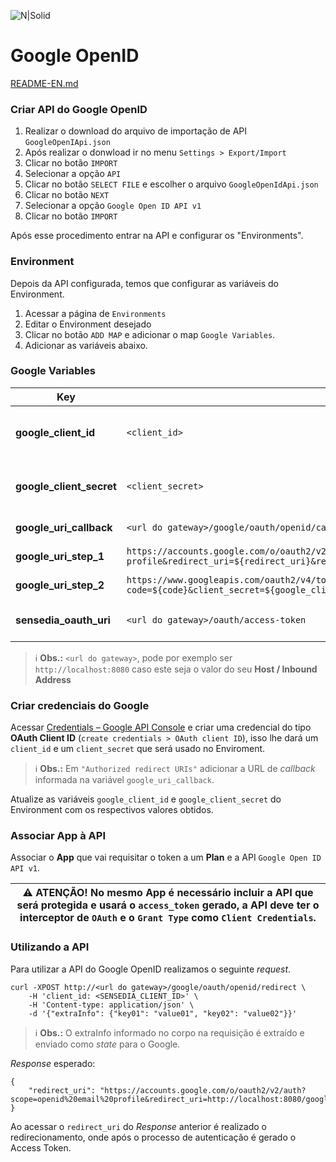 ![N|Solid](https://www.google.com.br/images/branding/googleg/1x/googleg_standard_color_128dp.png)
# Google OpenID

[README-EN.md](README-EN.md)

### Criar API do Google OpenID
1. Realizar o download do arquivo de importação de API `GoogleOpenIApi.json`
2. Após realizar o donwload ir no menu `Settings > Export/Import`
3. Clicar no botão `IMPORT`
4. Selecionar a opção `API`
5. Clicar no botão `SELECT FILE` e escolher o arquivo `GoogleOpenIdApi.json`
6. Clicar no botão `NEXT`
7. Selecionar a opção `Google Open ID API v1`
8. Clicar no botão `IMPORT`

Após esse procedimento entrar na API e configurar os "Environments".

### Environment

Depois da API configurada, temos que configurar as variáveis do Environment. 

1. Acessar a página de `Environments`
2. Editar o Environment desejado
3. Clicar no botão `ADD MAP` e adicionar o map `Google Variables`.
4. Adicionar as variáveis abaixo.

### Google Variables

| Key | Value | Description |
| ------ | ------ | ------ |
| **google_client_id** | `<client_id>`| Client ID obtido da Conta do Google|
| **google_client_secret** | `<client_secret>` | Client Secret obtido da Conta do Google|
| **google_uri_callback** | `<url do gateway>/google/oauth/openid/callback `| URI de callback |
| **google_uri_step_1** | `https://accounts.google.com/o/oauth2/v2/auth?scope=openid email profile&redirect_uri=${redirect_uri}&response_type=code&state=${state}&client_id=${google_client_id}` | Google URI Step 01 |
| **google_uri_step_2** | ` https://www.googleapis.com/oauth2/v4/token?code=${code}&client_secret=${google_client_secret}&grant_type=authorization_code&redirect_uri=${redirect_uri}&client_id=${google_client_id} `|Google URI Step 02|
| **sensedia_oauth_uri** | `<url do gateway>/oauth/access-token`  | Endereço do API Authorization|

> :information_source: **Obs.:** `<url do gateway>`, pode por exemplo ser `http://localhost:8080` caso este seja o valor do seu **Host / Inbound Address**

### Criar credenciais do Google

Acessar [Credentials – Google API Console](https://console.developers.google.com/apis/credentials) e criar uma credencial do tipo **OAuth Client ID** (`create credentials > OAuth client ID`), isso lhe dará um `client_id` e um `client_secret` que será usado no Enviroment.

> :information_source: **Obs.:** Em `"Authorized redirect URIs"` adicionar a URL de _callback_ informada na variável `google_uri_callback`.

Atualize as variáveis `google_client_id` e `google_client_secret` do Environment com os respectivos valores obtidos.  

### Associar App à API

Associar o **App** que vai requisitar o token a um **Plan** e a API `Google Open ID API v1`.

| :warning: **ATENÇÃO!** No mesmo **App** é necessário incluir a API que será protegida e usará o `access_token` gerado, a API deve ter o interceptor de `OAuth` e o `Grant Type` como `Client Credentials`. |
| --- |

### Utilizando a API

Para utilizar a API do Google OpenID realizamos o seguinte _request_.

```
curl -XPOST http://<url do gateway>/google/oauth/openid/redirect \
    -H 'client_id: <SENSEDIA_CLIENT_ID>' \
    -H 'Content-type: application/json' \
    -d '{"extraInfo": {"key01": "value01", "key02": "value02"}}'
```
> :information_source: **Obs.:** O extraInfo informado no corpo na requisição é extraído e enviado como _state_ para o Google.

_Response_ esperado:

```
{
    "redirect_uri": "https://accounts.google.com/o/oauth2/v2/auth?scope=openid%20email%20profile&redirect_uri=http://localhost:8080/google/oauth/openid/callback&response_type=code&state=eyJjbGllbnRfaWQiOiI2ZTAxNDc1YS01ZTU3LTNiMTYtYmI3Yi0zY2RhOTc5MjA2MjUiLCJzZWNyZXQiOiJhZGJmMTI4OC0yZTE1LTMwZjYtYThkNy1kZWY3NGUxN2I0NDMiLCJleHRyYUluZm8iOnsidmFsdWUiOiIzMjQyMyIsInZhbHVlMiI6Ijg3NHloZ3QzIn19&client_id=google_client_id"
}
```

Ao acessar o `redirect_uri` do _Response_ anterior é realizado o redirecionamento, onde após o processo de autenticação é gerado o Access Token.